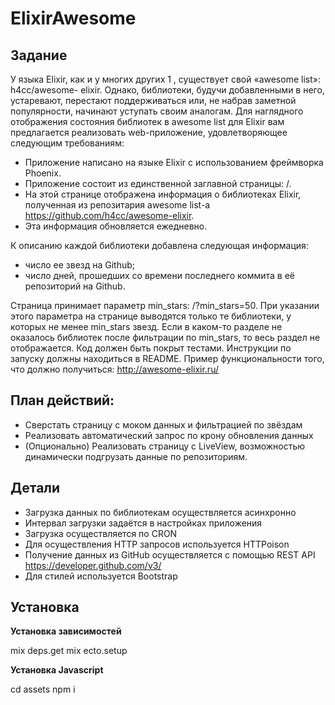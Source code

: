 # ElixirAwesome

## Задание 

У языка Elixir, как и у многих других 1 , существует свой «awesome list»: h4cc/awesome-
elixir. Однако, библиотеки, будучи добавленными в него, устаревают, перестают
поддерживаться или, не набрав заметной популярности, начинают уступать своим
аналогам.
Для наглядного отображения состояния библиотек в awesome list для Elixir вам
предлагается реализовать web-приложение, удовлетворяющее следующим
требованиям:

* Приложение написано на языке Elixir с использованием фреймворка Phoenix.
* Приложение состоит из единственной заглавной страницы: /.
* На этой странице отображена информация о библиотеках Elixir, полученная из 
репозитария awesome list-а https://github.com/h4cc/awesome-elixir.
* Эта информация обновляется ежедневно.   

К описанию каждой библиотеки добавлена следующая информация:
* число ее звезд на Github;
* число дней, прошедших со времени последнего коммита в её репозиторий на
Github.

Страница принимает параметр min_stars: /?min_stars=50.
При указании этого параметра на странице выводятся только те библиотеки, у которых
не менее min_stars звезд.
Если в каком-то разделе не оказалось библиотек после фильтрации по min_stars, то
весь раздел не отображается.
Код должен быть покрыт тестами.
Инструкции по запуску должны находиться в README.
Пример функциональности того, что должно получиться: http://awesome-elixir.ru/

## План действий:

* Сверстать страницу с моком данных и фильтрацией по звёздам
* Реализовать автоматический запрос по крону обновления данных
* (Опционально) Реализовать страницу с LiveView, возможностью динамически подгрузать данные по репозиториям.

## Детали

* Загрузка данных по библиотекам осуществляется асинхронно
* Интервал загрузки задаётся в настройках приложения
* Загрузка осуществляется по CRON
* Для осуществления HTTP запросов используется HTTPoison
* Получение данных из GitHub осуществляется с помощью REST API https://developer.github.com/v3/
* Для стилей используется Bootstrap

## Установка

**Установка зависимостей**

mix deps.get
mix ecto.setup

**Установка Javascript**

cd assets
npm i
